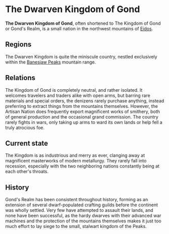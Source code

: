 # The Dwarven Kingdom of Gond

**The Dwarven Kingdom of Gond**, often shortened to The Kingdom of Gond or
Gond's Realm, is a small nation in the northwest mountains of
[Eidos](pages/regions/kingdoms/eidos.md).

## Regions

The Dwarven Kingdom is quite the miniscule country, nestled exclusively within
the [Banesjaw Peaks](pages/regions/banesjaw_peaks.md) mountain range.

## Relations

The Kingdom of Gond is completely neutral, and rather isolated. It welcomes
travelers and traders alike with open arms, but barring rare materials and
special orders, the denizens rarely purchase anything, instead preferring to
extract things from the mountains themselves. However, the Artisan Nation does
frequently export magnificent works of smithery, both of general production and
the occasional grand commission. The country rarely fights in wars, only taking
up arms to ward its own lands or help fell a truly atrocious foe.

## Current state

The Kingdom is as industrious and merry as ever, clanging away at magnificent
masterworks of modern metallurgy. They rarely fall into recession, especially
with the two neighboring nations constantly being at each other's throats.

## History

Gond's Realm has been consistent throughout history, forming as an extension of
several dwarf-populated crafting guilds before the continent was wholly settled.
Very few have attempted to assault their lands, and none have been successful,
as the hardy dwarves with their advanced war machines and the protection of the
mountains themselves makes it just too much effort to lay siege to the small,
stalwart kingdom of the Peaks.